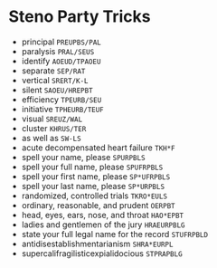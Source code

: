 # Steno Party Tricks

* principal `PREUPBS/PAL`
* paralysis `PRAL/SEUS`
* identify `AOEUD/TPAOEU`
* separate `SEP/RAT`
* vertical `SRERT/K-L`
* silent `SAOEU/HREPBT`
* efficiency `TPEURB/SEU`
* initiative `TPHEURB/TEUF`
* visual `SREUZ/WAL`
* cluster `KHRUS/TER`
* as well as `SW-LS`
* acute decompensated heart failure `TKH*F`
* spell your name, please `SPURPBLS`
* spell your full name, please `SPUFRPBLS`
* spell your first name, please `SP*UFRPBLS`
* spell your last name, please `SP*URPBLS`
* randomized, controlled trials `TKRO*EULS`
* ordinary, reasonable, and prudent `OERPBT`
* head, eyes, ears, nose, and throat `HAO*EPBT`
* ladies and gentlemen of the jury `HRAEURPBLG`
* state your full legal name for the record `STUFRPBLD`
* antidisestablishmentarianism `SHRA*EURPL`
* supercalifragilisticexpialidocious `STPRAPBLG`
